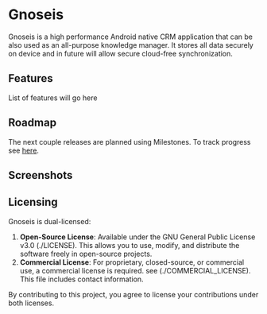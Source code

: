 # Gnoseis
Gnoseis is a high performance Android native CRM application that can be also used as an all-purpose knowledge manager. It stores all data securely on device and in future will allow secure cloud-free synchronization.

## Features
List of features will go here

## Roadmap
The next couple releases are planned using Milestones. To track progress see [here](https://github.com/boredace/Gnoseis-Android/milestones?direction=asc&sort=title&state=open).
## Screenshots

## Licensing

Gnoseis is dual-licensed:

1. **Open-Source License**: Available under the GNU General Public License v3.0 (./LICENSE). This allows you to use, modify, and distribute the software freely in open-source projects.
2. **Commercial License**: For proprietary, closed-source, or commercial use, a commercial license is required. see (./COMMERCIAL_LICENSE). This file includes contact information.

By contributing to this project, you agree to license your contributions under both licenses.

